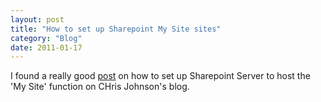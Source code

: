 ```yaml
---
layout: post
title: "How to set up Sharepoint My Site sites"
category: "Blog"
date: 2011-01-17
---
```



I found a really good [post](http://blogs.msdn.com/cjohnson/archive/2006/09/15/754902.aspx) on how to set up Sharepoint Server to host the 'My Site' function on CHris Johnson's blog.